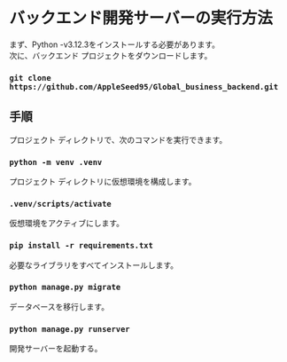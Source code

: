 # バックエンド開発サーバーの実行方法

まず、Python -v3.12.3をインストールする必要があります。\
次に、バックエンド プロジェクトをダウンロードします。
### `git clone https://github.com/AppleSeed95/Global_business_backend.git`



## 手順

プロジェクト ディレクトリで、次のコマンドを実行できます。

### `python -m venv .venv`

プロジェクト ディレクトリに仮想環境を構成します。

### `.venv/scripts/activate`

仮想環境をアクティブにします。

### `pip install -r requirements.txt`

必要なライブラリをすべてインストールします。

### `python manage.py migrate`

データベースを移行します。

### `python manage.py runserver`

開発サーバーを起動する。
